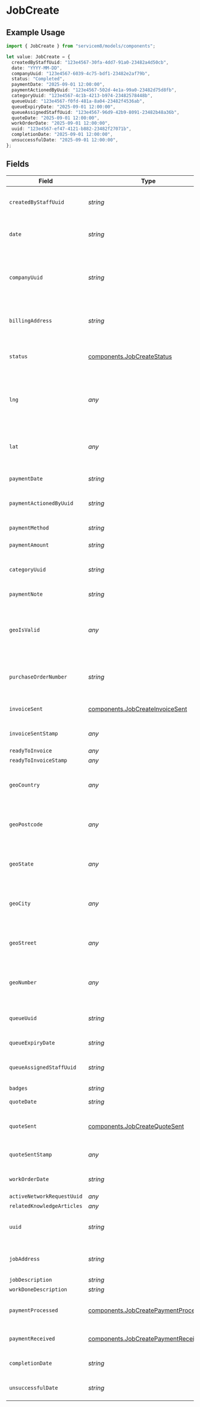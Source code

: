 # JobCreate

## Example Usage

```typescript
import { JobCreate } from "servicem8/models/components";

let value: JobCreate = {
  createdByStaffUuid: "123e4567-30fa-4dd7-91a0-23482a4d50cb",
  date: "YYYY-MM-DD",
  companyUuid: "123e4567-6039-4c75-bdf1-23482e2af79b",
  status: "Completed",
  paymentDate: "2025-09-01 12:00:00",
  paymentActionedByUuid: "123e4567-502d-4e1a-99a0-23482d75d8fb",
  categoryUuid: "123e4567-4c1b-4213-b974-23482578448b",
  queueUuid: "123e4567-f0fd-481a-8a04-23482f4536ab",
  queueExpiryDate: "2025-09-01 12:00:00",
  queueAssignedStaffUuid: "123e4567-96d9-42b9-8091-23482b48a36b",
  quoteDate: "2025-09-01 12:00:00",
  workOrderDate: "2025-09-01 12:00:00",
  uuid: "123e4567-ef47-4121-b882-23482f27071b",
  completionDate: "2025-09-01 12:00:00",
  unsuccessfulDate: "2025-09-01 12:00:00",
};
```

## Fields

| Field                                                                                                                                                                                     | Type                                                                                                                                                                                      | Required                                                                                                                                                                                  | Description                                                                                                                                                                               | Example                                                                                                                                                                                   |
| ----------------------------------------------------------------------------------------------------------------------------------------------------------------------------------------- | ----------------------------------------------------------------------------------------------------------------------------------------------------------------------------------------- | ----------------------------------------------------------------------------------------------------------------------------------------------------------------------------------------- | ----------------------------------------------------------------------------------------------------------------------------------------------------------------------------------------- | ----------------------------------------------------------------------------------------------------------------------------------------------------------------------------------------- |
| `createdByStaffUuid`                                                                                                                                                                      | *string*                                                                                                                                                                                  | :heavy_minus_sign:                                                                                                                                                                        | UUID of the staff member who created this job. Records which staff member initially added the job to the system.                                                                          | 123e4567-30fa-4dd7-91a0-23482a4d50cb                                                                                                                                                      |
| `date`                                                                                                                                                                                    | *string*                                                                                                                                                                                  | :heavy_minus_sign:                                                                                                                                                                        | The date the job was created or scheduled. Used for organizing jobs chronologically and for reference in reports.                                                                         | YYYY-MM-DD                                                                                                                                                                                |
| `companyUuid`                                                                                                                                                                             | *string*                                                                                                                                                                                  | :heavy_minus_sign:                                                                                                                                                                        | UUID reference to the client/company record associated with this job. Links the job to a client in the system, establishing the client-job relationship for billing and contact purposes. | 123e4567-6039-4c75-bdf1-23482e2af79b                                                                                                                                                      |
| `billingAddress`                                                                                                                                                                          | *string*                                                                                                                                                                                  | :heavy_minus_sign:                                                                                                                                                                        | The address where invoices and billing information should be sent. If not specified, defaults to the job address.                                                                         |                                                                                                                                                                                           |
| `status`                                                                                                                                                                                  | [components.JobCreateStatus](../../models/components/jobcreatestatus.md)                                                                                                                  | :heavy_check_mark:                                                                                                                                                                        | Current status of the job. Controls where the Job appears in the Dispatch Board..  Valid values are [Quote,Work Order,Unsuccessful,Completed]                                             |                                                                                                                                                                                           |
| `lng`                                                                                                                                                                                     | *any*                                                                                                                                                                                     | :heavy_minus_sign:                                                                                                                                                                        | Longitude coordinate of the job location. Used for mapping and geolocation features. This is automatically populated based on the job address through geocoding.                          |                                                                                                                                                                                           |
| `lat`                                                                                                                                                                                     | *any*                                                                                                                                                                                     | :heavy_minus_sign:                                                                                                                                                                        | Latitude coordinate of the job location. Used for mapping and geolocation features. This is automatically populated based on the job address through geocoding.                           |                                                                                                                                                                                           |
| `paymentDate`                                                                                                                                                                             | *string*                                                                                                                                                                                  | :heavy_minus_sign:                                                                                                                                                                        | Not used. Refer to JobPayment endpoint.                                                                                                                                                   | 2025-09-01 12:00:00                                                                                                                                                                       |
| `paymentActionedByUuid`                                                                                                                                                                   | *string*                                                                                                                                                                                  | :heavy_minus_sign:                                                                                                                                                                        | Not used. Refer to JobPayment endpoint.                                                                                                                                                   | 123e4567-502d-4e1a-99a0-23482d75d8fb                                                                                                                                                      |
| `paymentMethod`                                                                                                                                                                           | *string*                                                                                                                                                                                  | :heavy_minus_sign:                                                                                                                                                                        | Not used. Refer to JobPayment endpoint.                                                                                                                                                   |                                                                                                                                                                                           |
| `paymentAmount`                                                                                                                                                                           | *string*                                                                                                                                                                                  | :heavy_minus_sign:                                                                                                                                                                        | Not used. Refer to JobPayment endpoint.                                                                                                                                                   |                                                                                                                                                                                           |
| `categoryUuid`                                                                                                                                                                            | *string*                                                                                                                                                                                  | :heavy_minus_sign:                                                                                                                                                                        | UUID reference to the job category this job belongs to. Categories help organize jobs by type of work or department.                                                                      | 123e4567-4c1b-4213-b974-23482578448b                                                                                                                                                      |
| `paymentNote`                                                                                                                                                                             | *string*                                                                                                                                                                                  | :heavy_minus_sign:                                                                                                                                                                        | Not used. Refer to JobPayment endpoint.                                                                                                                                                   |                                                                                                                                                                                           |
| `geoIsValid`                                                                                                                                                                              | *any*                                                                                                                                                                                     | :heavy_minus_sign:                                                                                                                                                                        | Indicates whether the geocoding for the job address was successful. When true, the latitude and longitude coordinates are considered accurate for mapping and location-based features.    |                                                                                                                                                                                           |
| `purchaseOrderNumber`                                                                                                                                                                     | *string*                                                                                                                                                                                  | :heavy_minus_sign:                                                                                                                                                                        | Client purchase order reference number for this job. Used for cross-referencing with external accounting or order management systems.                                                     |                                                                                                                                                                                           |
| `invoiceSent`                                                                                                                                                                             | [components.JobCreateInvoiceSent](../../models/components/jobcreateinvoicesent.md)                                                                                                        | :heavy_minus_sign:                                                                                                                                                                        | Indicates whether an invoice has been sent for this job..  Valid values are [0,1]                                                                                                         |                                                                                                                                                                                           |
| `invoiceSentStamp`                                                                                                                                                                        | *any*                                                                                                                                                                                     | :heavy_minus_sign:                                                                                                                                                                        | Timestamp when the invoice was sent to the client. Format is YYYY-MM-DD HH:MM:SS.                                                                                                         |                                                                                                                                                                                           |
| `readyToInvoice`                                                                                                                                                                          | *any*                                                                                                                                                                                     | :heavy_minus_sign:                                                                                                                                                                        | DEPRECATED                                                                                                                                                                                |                                                                                                                                                                                           |
| `readyToInvoiceStamp`                                                                                                                                                                     | *any*                                                                                                                                                                                     | :heavy_minus_sign:                                                                                                                                                                        | DEPRECATED                                                                                                                                                                                |                                                                                                                                                                                           |
| `geoCountry`                                                                                                                                                                              | *any*                                                                                                                                                                                     | :heavy_minus_sign:                                                                                                                                                                        | The country component extracted from the geocoded job address. Automatically populated when an address is geocoded.                                                                       |                                                                                                                                                                                           |
| `geoPostcode`                                                                                                                                                                             | *any*                                                                                                                                                                                     | :heavy_minus_sign:                                                                                                                                                                        | The postal/zip code component extracted from the geocoded job address. Automatically populated when an address is geocoded.                                                               |                                                                                                                                                                                           |
| `geoState`                                                                                                                                                                                | *any*                                                                                                                                                                                     | :heavy_minus_sign:                                                                                                                                                                        | The state/province component extracted from the geocoded job address. Automatically populated when an address is geocoded.                                                                |                                                                                                                                                                                           |
| `geoCity`                                                                                                                                                                                 | *any*                                                                                                                                                                                     | :heavy_minus_sign:                                                                                                                                                                        | The city/locality component extracted from the geocoded job address. Automatically populated when an address is geocoded.                                                                 |                                                                                                                                                                                           |
| `geoStreet`                                                                                                                                                                               | *any*                                                                                                                                                                                     | :heavy_minus_sign:                                                                                                                                                                        | The street name component extracted from the geocoded job address. Automatically populated when an address is geocoded.                                                                   |                                                                                                                                                                                           |
| `geoNumber`                                                                                                                                                                               | *any*                                                                                                                                                                                     | :heavy_minus_sign:                                                                                                                                                                        | The street number component extracted from the geocoded job address. Automatically populated when an address is geocoded.                                                                 |                                                                                                                                                                                           |
| `queueUuid`                                                                                                                                                                               | *string*                                                                                                                                                                                  | :heavy_minus_sign:                                                                                                                                                                        | The UUID of the queue this job belongs to.                                                                                                                                                | 123e4567-f0fd-481a-8a04-23482f4536ab                                                                                                                                                      |
| `queueExpiryDate`                                                                                                                                                                         | *string*                                                                                                                                                                                  | :heavy_minus_sign:                                                                                                                                                                        | The date and time when the job expires from the queue.                                                                                                                                    | 2025-09-01 12:00:00                                                                                                                                                                       |
| `queueAssignedStaffUuid`                                                                                                                                                                  | *string*                                                                                                                                                                                  | :heavy_minus_sign:                                                                                                                                                                        | The UUID of the staff member assigned to this job in the queue.                                                                                                                           | 123e4567-96d9-42b9-8091-23482b48a36b                                                                                                                                                      |
| `badges`                                                                                                                                                                                  | *string*                                                                                                                                                                                  | :heavy_minus_sign:                                                                                                                                                                        | JSON Array of Badge UUIDs                                                                                                                                                                 |                                                                                                                                                                                           |
| `quoteDate`                                                                                                                                                                               | *string*                                                                                                                                                                                  | :heavy_minus_sign:                                                                                                                                                                        | The date and time that the job status was changed to Quote.                                                                                                                               | 2025-09-01 12:00:00                                                                                                                                                                       |
| `quoteSent`                                                                                                                                                                               | [components.JobCreateQuoteSent](../../models/components/jobcreatequotesent.md)                                                                                                            | :heavy_minus_sign:                                                                                                                                                                        | Boolean flag indicating whether a quote has been sent to the client for this job..  Valid values are [0,1]                                                                                |                                                                                                                                                                                           |
| `quoteSentStamp`                                                                                                                                                                          | *any*                                                                                                                                                                                     | :heavy_minus_sign:                                                                                                                                                                        | Timestamp when the quote was sent to the client. Format is YYYY-MM-DD HH:MM:SS.                                                                                                           |                                                                                                                                                                                           |
| `workOrderDate`                                                                                                                                                                           | *string*                                                                                                                                                                                  | :heavy_minus_sign:                                                                                                                                                                        | The date and time that the job status was changed to Work Order.                                                                                                                          | 2025-09-01 12:00:00                                                                                                                                                                       |
| `activeNetworkRequestUuid`                                                                                                                                                                | *any*                                                                                                                                                                                     | :heavy_minus_sign:                                                                                                                                                                        | DEPRECATED                                                                                                                                                                                |                                                                                                                                                                                           |
| `relatedKnowledgeArticles`                                                                                                                                                                | *any*                                                                                                                                                                                     | :heavy_minus_sign:                                                                                                                                                                        | DEPRECATED                                                                                                                                                                                |                                                                                                                                                                                           |
| `uuid`                                                                                                                                                                                    | *string*                                                                                                                                                                                  | :heavy_minus_sign:                                                                                                                                                                        | Unique identifier for this record                                                                                                                                                         | 123e4567-ef47-4121-b882-23482f27071b                                                                                                                                                      |
| `jobAddress`                                                                                                                                                                              | *string*                                                                                                                                                                                  | :heavy_minus_sign:                                                                                                                                                                        | Physical address where the job is to be performed. This address is used for geocoding to place the job on the map.                                                                        |                                                                                                                                                                                           |
| `jobDescription`                                                                                                                                                                          | *string*                                                                                                                                                                                  | :heavy_minus_sign:                                                                                                                                                                        | N/A                                                                                                                                                                                       |                                                                                                                                                                                           |
| `workDoneDescription`                                                                                                                                                                     | *string*                                                                                                                                                                                  | :heavy_minus_sign:                                                                                                                                                                        | Email Address                                                                                                                                                                             |                                                                                                                                                                                           |
| `paymentProcessed`                                                                                                                                                                        | [components.JobCreatePaymentProcessed](../../models/components/jobcreatepaymentprocessed.md)                                                                                              | :heavy_minus_sign:                                                                                                                                                                        | Indicates whether the job has been exported to the connected Accounting Package..  Valid values are [0,1]                                                                                 |                                                                                                                                                                                           |
| `paymentReceived`                                                                                                                                                                         | [components.JobCreatePaymentReceived](../../models/components/jobcreatepaymentreceived.md)                                                                                                | :heavy_minus_sign:                                                                                                                                                                        | Indicates whether full payment has been received for this job..  Valid values are [0,1]                                                                                                   |                                                                                                                                                                                           |
| `completionDate`                                                                                                                                                                          | *string*                                                                                                                                                                                  | :heavy_minus_sign:                                                                                                                                                                        | The date and time that the job status was changed to Completed.                                                                                                                           | 2025-09-01 12:00:00                                                                                                                                                                       |
| `unsuccessfulDate`                                                                                                                                                                        | *string*                                                                                                                                                                                  | :heavy_minus_sign:                                                                                                                                                                        | The date and time that the job status was changed to Unsuccessful.                                                                                                                        | 2025-09-01 12:00:00                                                                                                                                                                       |